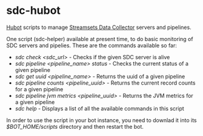 # sdc-hubot
[Hubot](https://hubot.github.com/) scripts to manage [Streamsets Data Collector](https://streamsets.com/products/sdc/) servers and pipelines.  

One script (sdc-helper) available at present time, to do basic monitoring of SDC servers and pipelies. These are the commands available so far:  
* *sdc check <sdc_url>* - Checks if the given SDC server is alive  
* *sdc pipeline <pipeline_name> status* - Checks the current status of a given pipeline  
* *sdc get uuid <pipeline_name>* - Returns the uuid of a given pipeline  
* *sdc pipeline counts <pipeline_uuid>* - Returns the current record counts for a given pipeline  
* *sdc pipeline jvm metrics <pipeline_uuid>* - Returns the JVM metrics for a given pipeline  
* *sdc help* - Displays a list of all the available commands in this script  

In order to use the script in your bot instance, you need to downlad it into its  *$BOT_HOME/scripts* directory and then restart the bot.
